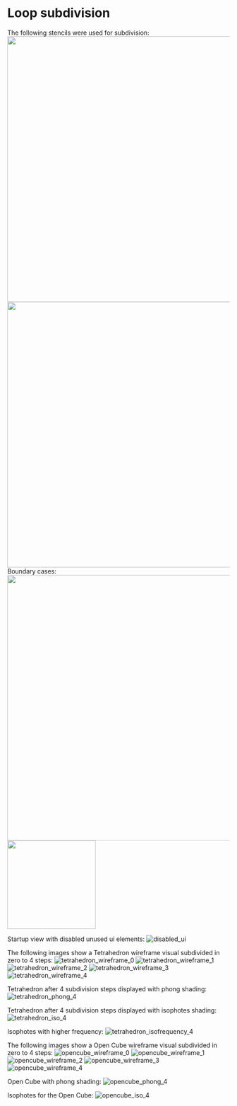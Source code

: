 # Loop subdivision

The following stencils were used for subdivision:<br />
<img src='./readme_images/vertex_stencil.png' width='600'><br />
<img src='./readme_images/compute_existing_vertex.png' width='600'><br />
Boundary cases:<br />
<img src='./readme_images/boundary_case.png' width='600'><br />
<img src='./readme_images/warren_beta.png' width='200'><br />

Startup view with disabled unused ui elements:
![disabled_ui](./readme_images/disabled_ui.png)

The following images show a Tetrahedron wireframe visual subdivided in zero to 4 steps:
![tetrahedron_wireframe_0](./readme_images/tetrahedron_wireframe_0.png)
![tetrahedron_wireframe_1](./readme_images/tetrahedron_wireframe_1.png)
![tetrahedron_wireframe_2](./readme_images/tetrahedron_wireframe_2.png)
![tetrahedron_wireframe_3](./readme_images/tetrahedron_wireframe_3.png)
![tetrahedron_wireframe_4](./readme_images/tetrahedron_wireframe_4.png)

Tetrahedron after 4 subdivision steps displayed with phong shading:
![tetrahedron_phong_4](./readme_images/tetrahedron_phong_4.png)

Tetrahedron after 4 subdivision steps displayed with isophotes shading:
![tetrahedron_iso_4](./readme_images/tetrahedron_iso_4.png)

Isophotes with higher frequency:
![tetrahedron_isofrequency_4](./readme_images/tetrahedron_isofrequency_4.png)

The following images show a Open Cube wireframe visual subdivided in zero to 4 steps:
![opencube_wireframe_0](./readme_images/opencube_wireframe_0.png)
![opencube_wireframe_1](./readme_images/opencube_wireframe_1.png)
![opencube_wireframe_2](./readme_images/opencube_wireframe_2.png)
![opencube_wireframe_3](./readme_images/opencube_wireframe_3.png)
![opencube_wireframe_4](./readme_images/opencube_wireframe_4.png)

Open Cube with phong shading:
![opencube_phong_4](./readme_images/opencube_phong_4.png)

Isophotes for the Open Cube:
![opencube_iso_4](./readme_images/opencube_iso_4.png)
